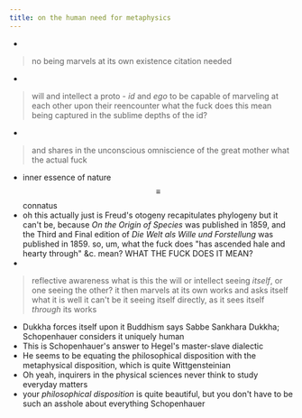 ```yaml
---
title: on the human need for metaphysics
---
```


-
> no being marvels at its own existence
citation needed
-
> will and intellect
a proto - *id* and *ego*
> to be capable of marveling at each other upon their reencounter
what the fuck does this mean
being captured in the sublime depths of the id?
-
> and shares in the unconscious omniscience of the great mother
what the actual fuck
- inner essence of nature $$\equiv$$ connatus
- oh this actually just is Freud's otogeny recapitulates phylogeny
but it can't be, because *On the Origin of Species* was published in 1859, and the Third and Final edition of *Die Welt als Wille und Forstellung* was published in 1859.
so, um, what the fuck does "has ascended hale and hearty through" &c. mean? WHAT THE FUCK DOES IT MEAN?
-
> reflective awareness
what
is this the will or intellect seeing *itself*, or one seeing the other?
> it then marvels at its own works and asks itself what it is
well it can't be it seeing itself directly, as it sees itself *through* its works
- Dukkha forces itself upon it
Buddhism says Sabbe Sankhara Dukkha; Schopenhauer considers it uniquely human
- This is Schopenhauer's answer to Hegel's master-slave dialectic
- He seems to be equating the philosophical disposition with the metaphysical disposition, which is quite Wittgensteinian
- Oh yeah, inquirers in the physical sciences never think to study everyday matters
- your *philosophical disposition* is quite beautiful, but you don't have to be such an asshole about everything Schopenhauer
